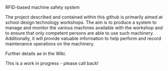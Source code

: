 RFID-based machine safety system


The project described and contained within this github is primarily aimed at school design technology workshops. The aim is to produce a system to manage and monitor the various machines available with the workshop and to ensure that only competent persons are able to use such machinery. Additionally, it will provide valuable information to help perform and record maintenance operations on the machinery.

Further details ae in the Wiki.

This is a work in progress - please call back!
